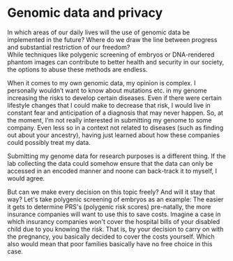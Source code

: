 # Genomic data and privacy

In which areas of our daily lives will the use of genomic data be implemented in the future? Where do we draw the line between progress and substantial restriction of our freedom? \
While techniques like polygenic screening of embryos or DNA-rendered phantom images can contribute to better health and security in our society, the options to abuse these methods are endless. 

When it comes to my own genomic data, my opinion is complex. I personally wouldn’t want to know about mutations etc. in my genome increasing the risks to develop certain diseases. Even if there were certain lifestyle changes that I could make to decrease that risk, I would live in constant fear and anticipation of a diagnosis that may never happen. So, at the moment, I’m not really interested in submitting my genome to some company. Even less so in a context not related to diseases (such as finding out about your ancestry), having just learned about how these companies could possibly treat my data. 

Submitting my genome data for research purposes is a different thing. If the lab collecting the data could somehow ensure that the data can only be accessed in an encoded manner and noone can back-track it to myself, I would agree.

But can we make every decision on this topic freely? And will it stay that way? Let's take polygenic screening of embryos as an example:
The easier it gets to determine PRS's (polygenic risk scores) pre-natally, the more insurance companies will want to use this to save costs. Imagine a case in which insurancy companies won't cover the hospital bills of your disabled child due to you knowing the risk. That is, by your decision to carry on with the pregnancy, you basically decided to cover the costs yourself. Which also would mean that poor families basically have no free choice in this case.



